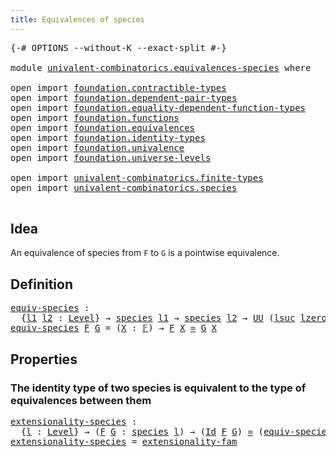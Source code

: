 ```yaml
---
title: Equivalences of species
---
```


<pre class="Agda"><a id="49" class="Symbol">{-#</a> <a id="53" class="Keyword">OPTIONS</a> <a id="61" class="Pragma">--without-K</a> <a id="73" class="Pragma">--exact-split</a> <a id="87" class="Symbol">#-}</a>

<a id="92" class="Keyword">module</a> <a id="99" href="univalent-combinatorics.equivalences-species.html" class="Module">univalent-combinatorics.equivalences-species</a> <a id="144" class="Keyword">where</a>

<a id="151" class="Keyword">open</a> <a id="156" class="Keyword">import</a> <a id="163" href="foundation.contractible-types.html" class="Module">foundation.contractible-types</a>
<a id="193" class="Keyword">open</a> <a id="198" class="Keyword">import</a> <a id="205" href="foundation.dependent-pair-types.html" class="Module">foundation.dependent-pair-types</a>
<a id="237" class="Keyword">open</a> <a id="242" class="Keyword">import</a> <a id="249" href="foundation.equality-dependent-function-types.html" class="Module">foundation.equality-dependent-function-types</a>
<a id="294" class="Keyword">open</a> <a id="299" class="Keyword">import</a> <a id="306" href="foundation.functions.html" class="Module">foundation.functions</a>
<a id="327" class="Keyword">open</a> <a id="332" class="Keyword">import</a> <a id="339" href="foundation.equivalences.html" class="Module">foundation.equivalences</a>
<a id="363" class="Keyword">open</a> <a id="368" class="Keyword">import</a> <a id="375" href="foundation.identity-types.html" class="Module">foundation.identity-types</a>
<a id="401" class="Keyword">open</a> <a id="406" class="Keyword">import</a> <a id="413" href="foundation.univalence.html" class="Module">foundation.univalence</a>
<a id="435" class="Keyword">open</a> <a id="440" class="Keyword">import</a> <a id="447" href="foundation.universe-levels.html" class="Module">foundation.universe-levels</a>

<a id="475" class="Keyword">open</a> <a id="480" class="Keyword">import</a> <a id="487" href="univalent-combinatorics.finite-types.html" class="Module">univalent-combinatorics.finite-types</a>
<a id="524" class="Keyword">open</a> <a id="529" class="Keyword">import</a> <a id="536" href="univalent-combinatorics.species.html" class="Module">univalent-combinatorics.species</a>

</pre>
## Idea

An equivalence of species from `F` to `G` is a pointwise equivalence.

## Definition

<pre class="Agda"><a id="equiv-species"></a><a id="677" href="univalent-combinatorics.equivalences-species.html#677" class="Function">equiv-species</a> <a id="691" class="Symbol">:</a>
  <a id="695" class="Symbol">{</a><a id="696" href="univalent-combinatorics.equivalences-species.html#696" class="Bound">l1</a> <a id="699" href="univalent-combinatorics.equivalences-species.html#699" class="Bound">l2</a> <a id="702" class="Symbol">:</a> <a id="704" href="Agda.Primitive.html#597" class="Postulate">Level</a><a id="709" class="Symbol">}</a> <a id="711" class="Symbol">→</a> <a id="713" href="univalent-combinatorics.species.html#429" class="Function">species</a> <a id="721" href="univalent-combinatorics.equivalences-species.html#696" class="Bound">l1</a> <a id="724" class="Symbol">→</a> <a id="726" href="univalent-combinatorics.species.html#429" class="Function">species</a> <a id="734" href="univalent-combinatorics.equivalences-species.html#699" class="Bound">l2</a> <a id="737" class="Symbol">→</a> <a id="739" href="foundation-core.universe-levels.html#235" class="Primitive">UU</a> <a id="742" class="Symbol">(</a><a id="743" href="Agda.Primitive.html#780" class="Primitive">lsuc</a> <a id="748" href="Agda.Primitive.html#764" class="Primitive">lzero</a> <a id="754" href="Agda.Primitive.html#810" class="Primitive Operator">⊔</a> <a id="756" href="univalent-combinatorics.equivalences-species.html#696" class="Bound">l1</a> <a id="759" href="Agda.Primitive.html#810" class="Primitive Operator">⊔</a> <a id="761" href="univalent-combinatorics.equivalences-species.html#699" class="Bound">l2</a><a id="763" class="Symbol">)</a>
<a id="765" href="univalent-combinatorics.equivalences-species.html#677" class="Function">equiv-species</a> <a id="779" href="univalent-combinatorics.equivalences-species.html#779" class="Bound">F</a> <a id="781" href="univalent-combinatorics.equivalences-species.html#781" class="Bound">G</a> <a id="783" class="Symbol">=</a> <a id="785" class="Symbol">(</a><a id="786" href="univalent-combinatorics.equivalences-species.html#786" class="Bound">X</a> <a id="788" class="Symbol">:</a> <a id="790" href="univalent-combinatorics.finite-types.html#4877" class="Function">𝔽</a><a id="791" class="Symbol">)</a> <a id="793" class="Symbol">→</a> <a id="795" href="univalent-combinatorics.equivalences-species.html#779" class="Bound">F</a> <a id="797" href="univalent-combinatorics.equivalences-species.html#786" class="Bound">X</a> <a id="799" href="foundation-core.equivalences.html#1621" class="Function Operator">≃</a> <a id="801" href="univalent-combinatorics.equivalences-species.html#781" class="Bound">G</a> <a id="803" href="univalent-combinatorics.equivalences-species.html#786" class="Bound">X</a>
</pre>
## Properties

### The identity type of two species is equivalent to the type of equivalences between them

<pre class="Agda"><a id="extensionality-species"></a><a id="926" href="univalent-combinatorics.equivalences-species.html#926" class="Function">extensionality-species</a> <a id="949" class="Symbol">:</a>
  <a id="953" class="Symbol">{</a><a id="954" href="univalent-combinatorics.equivalences-species.html#954" class="Bound">l</a> <a id="956" class="Symbol">:</a> <a id="958" href="Agda.Primitive.html#597" class="Postulate">Level</a><a id="963" class="Symbol">}</a> <a id="965" class="Symbol">→</a> <a id="967" class="Symbol">(</a><a id="968" href="univalent-combinatorics.equivalences-species.html#968" class="Bound">F</a> <a id="970" href="univalent-combinatorics.equivalences-species.html#970" class="Bound">G</a> <a id="972" class="Symbol">:</a> <a id="974" href="univalent-combinatorics.species.html#429" class="Function">species</a> <a id="982" href="univalent-combinatorics.equivalences-species.html#954" class="Bound">l</a><a id="983" class="Symbol">)</a> <a id="985" class="Symbol">→</a> <a id="987" class="Symbol">(</a><a id="988" href="foundation-core.identity-types.html#1767" class="Datatype">Id</a> <a id="991" href="univalent-combinatorics.equivalences-species.html#968" class="Bound">F</a> <a id="993" href="univalent-combinatorics.equivalences-species.html#970" class="Bound">G</a><a id="994" class="Symbol">)</a> <a id="996" href="foundation-core.equivalences.html#1621" class="Function Operator">≃</a> <a id="998" class="Symbol">(</a><a id="999" href="univalent-combinatorics.equivalences-species.html#677" class="Function">equiv-species</a> <a id="1013" href="univalent-combinatorics.equivalences-species.html#968" class="Bound">F</a> <a id="1015" href="univalent-combinatorics.equivalences-species.html#970" class="Bound">G</a><a id="1016" class="Symbol">)</a>  
<a id="1020" href="univalent-combinatorics.equivalences-species.html#926" class="Function">extensionality-species</a> <a id="1043" class="Symbol">=</a> <a id="1045" href="foundation.univalence.html#2105" class="Function">extensionality-fam</a>
</pre> 
